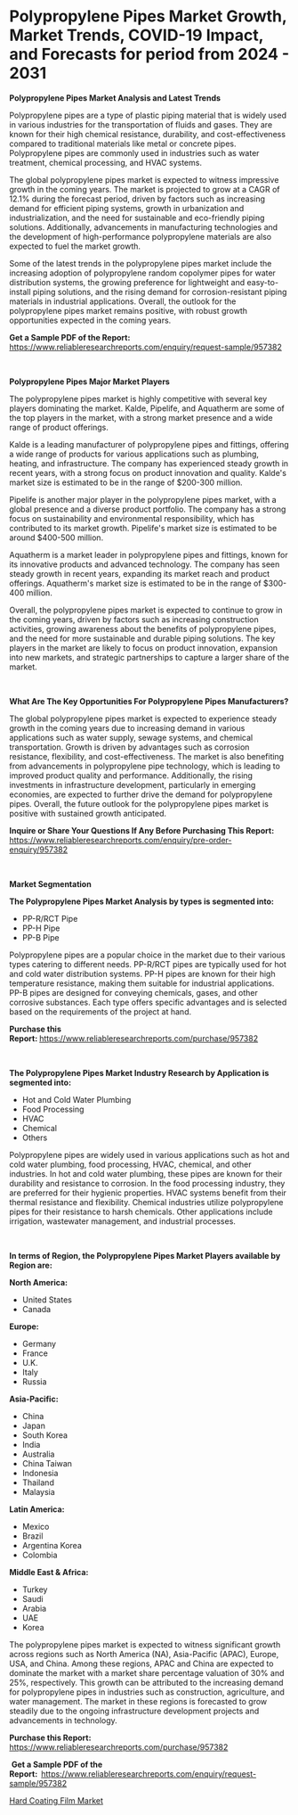 <p><h1>Polypropylene Pipes Market Growth, Market Trends, COVID-19 Impact, and Forecasts for period from 2024 - 2031</h1></p><p><strong>Polypropylene Pipes Market Analysis and Latest Trends</strong></p>
<p><p>Polypropylene pipes are a type of plastic piping material that is widely used in various industries for the transportation of fluids and gases. They are known for their high chemical resistance, durability, and cost-effectiveness compared to traditional materials like metal or concrete pipes. Polypropylene pipes are commonly used in industries such as water treatment, chemical processing, and HVAC systems.</p><p>The global polypropylene pipes market is expected to witness impressive growth in the coming years. The market is projected to grow at a CAGR of 12.1% during the forecast period, driven by factors such as increasing demand for efficient piping systems, growth in urbanization and industrialization, and the need for sustainable and eco-friendly piping solutions. Additionally, advancements in manufacturing technologies and the development of high-performance polypropylene materials are also expected to fuel the market growth.</p><p>Some of the latest trends in the polypropylene pipes market include the increasing adoption of polypropylene random copolymer pipes for water distribution systems, the growing preference for lightweight and easy-to-install piping solutions, and the rising demand for corrosion-resistant piping materials in industrial applications. Overall, the outlook for the polypropylene pipes market remains positive, with robust growth opportunities expected in the coming years.</p></p>
<p><strong>Get a Sample PDF of the Report:&nbsp;</strong> <a href="https://www.reliableresearchreports.com/enquiry/request-sample/957382">https://www.reliableresearchreports.com/enquiry/request-sample/957382</a></p>
<p>&nbsp;</p>
<p><strong>Polypropylene Pipes Major Market Players</strong></p>
<p><p>The polypropylene pipes market is highly competitive with several key players dominating the market. Kalde, Pipelife, and Aquatherm are some of the top players in the market, with a strong market presence and a wide range of product offerings.</p><p>Kalde is a leading manufacturer of polypropylene pipes and fittings, offering a wide range of products for various applications such as plumbing, heating, and infrastructure. The company has experienced steady growth in recent years, with a strong focus on product innovation and quality. Kalde's market size is estimated to be in the range of $200-300 million.</p><p>Pipelife is another major player in the polypropylene pipes market, with a global presence and a diverse product portfolio. The company has a strong focus on sustainability and environmental responsibility, which has contributed to its market growth. Pipelife's market size is estimated to be around $400-500 million.</p><p>Aquatherm is a market leader in polypropylene pipes and fittings, known for its innovative products and advanced technology. The company has seen steady growth in recent years, expanding its market reach and product offerings. Aquatherm's market size is estimated to be in the range of $300-400 million.</p><p>Overall, the polypropylene pipes market is expected to continue to grow in the coming years, driven by factors such as increasing construction activities, growing awareness about the benefits of polypropylene pipes, and the need for more sustainable and durable piping solutions. The key players in the market are likely to focus on product innovation, expansion into new markets, and strategic partnerships to capture a larger share of the market.</p></p>
<p>&nbsp;</p>
<p><strong>What Are The Key Opportunities For Polypropylene Pipes Manufacturers?</strong></p>
<p><p>The global polypropylene pipes market is expected to experience steady growth in the coming years due to increasing demand in various applications such as water supply, sewage systems, and chemical transportation. Growth is driven by advantages such as corrosion resistance, flexibility, and cost-effectiveness. The market is also benefiting from advancements in polypropylene pipe technology, which is leading to improved product quality and performance. Additionally, the rising investments in infrastructure development, particularly in emerging economies, are expected to further drive the demand for polypropylene pipes. Overall, the future outlook for the polypropylene pipes market is positive with sustained growth anticipated.</p></p>
<p><strong>Inquire or Share Your Questions If Any Before Purchasing This Report:</strong> <a href="https://www.reliableresearchreports.com/enquiry/pre-order-enquiry/957382">https://www.reliableresearchreports.com/enquiry/pre-order-enquiry/957382</a></p>
<p>&nbsp;</p>
<p><strong>Market Segmentation</strong></p>
<p><strong>The Polypropylene Pipes Market Analysis by types is segmented into:</strong></p>
<p><ul><li>PP-R/RCT Pipe</li><li>PP-H Pipe</li><li>PP-B Pipe</li></ul></p>
<p><p>Polypropylene pipes are a popular choice in the market due to their various types catering to different needs. PP-R/RCT pipes are typically used for hot and cold water distribution systems. PP-H pipes are known for their high temperature resistance, making them suitable for industrial applications. PP-B pipes are designed for conveying chemicals, gases, and other corrosive substances. Each type offers specific advantages and is selected based on the requirements of the project at hand.</p></p>
<p><strong>Purchase this Report:&nbsp;</strong><a href="https://www.reliableresearchreports.com/purchase/957382">https://www.reliableresearchreports.com/purchase/957382</a></p>
<p>&nbsp;</p>
<p><strong>The Polypropylene Pipes Market Industry Research by Application is segmented into:</strong></p>
<p><ul><li>Hot and Cold Water Plumbing</li><li>Food Processing</li><li>HVAC</li><li>Chemical</li><li>Others</li></ul></p>
<p><p>Polypropylene pipes are widely used in various applications such as hot and cold water plumbing, food processing, HVAC, chemical, and other industries. In hot and cold water plumbing, these pipes are known for their durability and resistance to corrosion. In the food processing industry, they are preferred for their hygienic properties. HVAC systems benefit from their thermal resistance and flexibility. Chemical industries utilize polypropylene pipes for their resistance to harsh chemicals. Other applications include irrigation, wastewater management, and industrial processes.</p></p>
<p>&nbsp;</p>
<p><strong>In terms of Region, the Polypropylene Pipes Market Players available by Region are:</strong></p>
<p>
    <p> <strong> North America: </strong>
        <ul>
            <li>United States</li>
            <li>Canada</li>
        </ul>
        </p> 
    <p> <strong> Europe: </strong>
        <ul>
            <li>Germany</li>
            <li>France</li>
            <li>U.K.</li>
            <li>Italy</li>
            <li>Russia</li>
        </ul>
        </p> 
    <p> <strong> Asia-Pacific: </strong>
        <ul>
            <li>China</li>
            <li>Japan</li>
            <li>South Korea</li>
            <li>India</li>
            <li>Australia</li>
            <li>China Taiwan</li>
            <li>Indonesia</li>
            <li>Thailand</li>
            <li>Malaysia</li>
        </ul>
        </p> 
    <p> <strong> Latin America: </strong>
        <ul>
            <li>Mexico</li>
            <li>Brazil</li>
            <li>Argentina Korea</li>
            <li>Colombia</li>
        </ul>
        </p> 
    <p> <strong> Middle East & Africa: </strong>
        <ul>
            <li>Turkey</li>
            <li>Saudi</li>
            <li>Arabia</li>
            <li>UAE</li>
            <li>Korea</li>
        </ul>
    </p>
    </p>
<p><p>The polypropylene pipes market is expected to witness significant growth across regions such as North America (NA), Asia-Pacific (APAC), Europe, USA, and China. Among these regions, APAC and China are expected to dominate the market with a market share percentage valuation of 30% and 25%, respectively. This growth can be attributed to the increasing demand for polypropylene pipes in industries such as construction, agriculture, and water management. The market in these regions is forecasted to grow steadily due to the ongoing infrastructure development projects and advancements in technology.</p></p>
<p><strong>Purchase this Report: </strong><a href="https://www.reliableresearchreports.com/purchase/957382">https://www.reliableresearchreports.com/purchase/957382</a></p>
<p>&nbsp;<strong>Get a Sample PDF of the Report:&nbsp;&nbsp;</strong><a href="https://www.reliableresearchreports.com/enquiry/request-sample/957382">https://www.reliableresearchreports.com/enquiry/request-sample/957382</a></p>
<p><strong></strong></p>
<p><p><a href="https://github.com/Sinjinluong3e0awx2m195k76/Market-Research-Report-List-1/blob/main/hard-coating-film-market.md">Hard Coating Film Market</a></p></p>